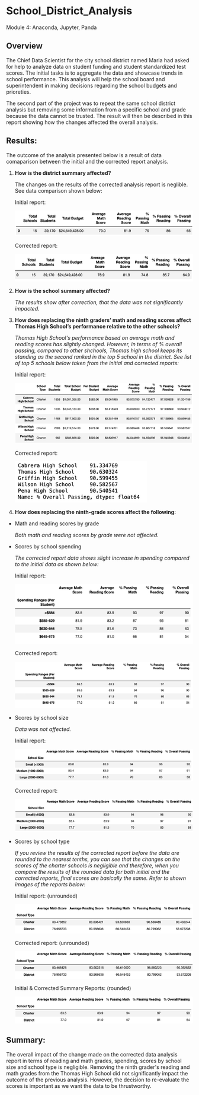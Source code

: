 # School_District_Analysis
Module 4: Anaconda, Jupyter, Panda

## Overview 

The Chief Data Scientist for the city school district named Maria had asked for help to analyze data on student funding and student standardized test scores. The initial tasks is to aggregate the data and showcase trends in school performance. This analysis will help the school board and superintendent in making decisions regarding the school budgets and prioreties.  

The second part of the project was to repeat the same school district analysis but removing some information from a specific school and grade because the data cannot be trusted. The result will then be described in this report showing how the changes affected the overall analysis.

## Results: 

The outcome of the analysis presented below is a result of data comaparison between the initial and the corrected report analysis.

1. **How is the district summary affected?**

	The changes on the results of the corrected analysis  	report	is neglible. See data comparison shown below:
	
	Initial report:
	
	![](./Pictures/initial_district_summary.png)
	
	
	Corrected report:
	
	![](./Pictures/corrected_district_summary.png)
	

2. **How is the school summary affected?**

	*The results show after correction, that the data 	was	not significantly impacted.*  

3. **How does replacing the ninth graders’ math and 	reading scores affect Thomas High School’s 	performance relative to the other schools?**

	*Thomas High School's performance based on average 	math and reading scores has slightly changed. 	However, in terms of % 	overall passing, compared to 	other shchools, Thomas high school keeps its 	standing as the second ranked in the top 5 school in 	the district. See list of top 5 schools below taken 	from the initial and corrected reports:* 
	
	Initial report:
	
	![](./Pictures/Initial_top_5_report.png)

	
	Corrected report:
	
	![](./Pictures/Corrected_top_5_report.png)
	
	
4. **How does replacing the ninth-grade scores affect 	the following:**

- Math and reading scores by grade

	*Both math and reading scores by grade were not 	affected.*

- Scores by school spending

	*The corrected report data shows slight increase in 	spending compared to the initial data as shown 	below:*
	
	Initial report:
	
	![](./Pictures/Initial_spending_summary.png)	
	
	Corrected report:
	
	![](./Pictures/Corrected_spending_summary.png)
	
- Scores by school size

	*Data was not affected.*
	
	Initial report:
	
	![](./Pictures/Initial_scores_by_school_type.png)

	
	Corrected report:
	
	![](./Pictures/Corrected_scores_school_type.png)
	
- Scores by school type

	*If you review the results of the corrected report 	before the data are rounded to the nearest tenths, 	you can see that the changes on the scores of the 	charter schools is negligible and therefore, when 	you compare the results of the rounded data for both 	initial and 	the corrected reports, final scores 	are basically the same. Refer to shown images of the 	reports below:*
	
	Initial report: (unrounded)
	
	![](./Pictures/Unrounded_initial_summary_report.png)

	Corrected report: (unrounded)
	
	![](./Pictures/Unrounded_corrected_summary_report.png)
	
	Initial & Corrected Summary Reports: (rounded)
	
	![](./Pictures/Summary_report.png)
	
	
## Summary: 

The overall impact of the change made on the corrected data analysis report in terms of reading and math grades, spending, scores by school size and school type is negligible. Removing the ninth grader's reading and math grades from the Thomas High School did not significantly impact the outcome of the previous analysis. However, the decision to re-evaluate the scores is important as we want the data to be thrustworthy. 


